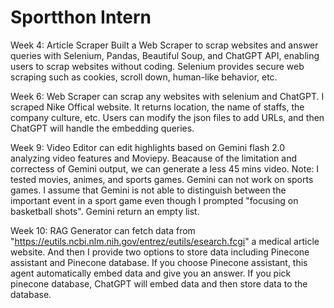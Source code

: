 # Sportthon Intern

Week 4: Article Scraper	
Built a Web Scraper to scrap websites and answer queries with Selenium, Pandas, Beautiful Soup, and ChatGPT API, enabling users to scrap websites without coding.
Selenium provides secure web scraping such as cookies, scroll down, human-like behavior, etc.

Week 6: Web Scraper can scrap any websites with selenium and ChatGPT. I scraped Nike Offical website. It returns location, the name of staffs, the company culture, etc. Users can modify the json files to add URLs, and then ChatGPT will handle the embedding queries.

Week 9: Video Editor can edit highlights based on Gemini flash 2.0 analyzing video features and Moviepy. Beacause of the limitation and correctess of Gemini output, we can generate a less 45 mins video. Note: I tested movies, animes, and sports games. Gemini can not work on sports games. I assume that Gemini is not able to distinguish between the important event in a sport game even though I prompted "focusing on basketball shots". Gemini return an empty list.

Week 10: RAG Generator can fetch data from "https://eutils.ncbi.nlm.nih.gov/entrez/eutils/esearch.fcgi" a medical article website. And then I provide two options to store data including Pinecone assistant and Pinecone database. If you choose Pinecone assistant, this agent automatically embed data and give you an answer. If you pick pinecone database, ChatGPT will embed data and then store data to the database.
